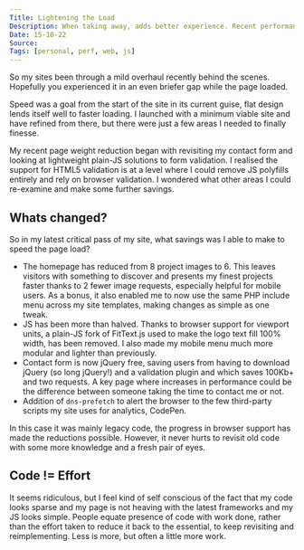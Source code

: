 ```yaml
---
Title: Lightening the Load
Description: When taking away, adds better experience. Recent performance tweaks to lighten page weight and increase speed of paulfosterdesign.co.uk
Date: 15-10-22
Source: 
Tags: [personal, perf, web, js]
---
```

So my sites been through a mild overhaul recently behind the scenes. Hopefully you experienced it in an even briefer gap while the page loaded.

Speed was a goal from the start of the site in its current guise, flat design lends itself well to faster loading. I launched with a minimum viable site and have refined from there, but there were just a few  areas I needed to finally finesse. 

My recent page weight reduction began with revisiting my contact form and looking at lightweight plain-JS solutions to form validation. I realised the support for HTML5 validation is at a level where I could remove JS polyfills entirely and rely on browser validation. I wondered what other areas I could re-examine and make some further savings.

## Whats changed?

So in my latest critical pass of my site, what savings was I able to make to speed the page load? 

*	The homepage has reduced from 8 project images to 6. This leaves visitors with something to discover and presents my finest projects faster thanks to 2 fewer image requests, especially helpful for mobile users. As a bonus, it also enabled me to now use the same PHP include menu across my site templates, making changes as simple as one tweak. 
*	JS has been more than halved. Thanks to browser support for viewport units, a plain-JS fork of FitText.js used to make the logo text fill 100% width, has been removed. I also made my mobile menu much more modular and lighter than previously.
*	Contact form is now jQuery free, saving users from having to download jQuery (so long jQuery!) and a validation plugin and which saves 100Kb+ and two requests. A key page where increases in performance could be the difference between someone taking the time to contact me or not.
*	Addition of `dns-prefetch` to alert the browser to the few third-party scripts my site uses for analytics, CodePen.

In this case it was mainly legacy code, the progress in browser support has made the reductions possible. However, it never hurts to revisit old code with some more knowledge and a fresh pair of eyes.

## Code != Effort

It seems ridiculous, but I feel kind of self conscious of the fact that my code looks sparse and my page is not heaving with the latest frameworks and my JS looks simple. People equate presence of code with work done, rather than the effort taken to reduce it back to the essential, to keep revisiting and reimplementing. Less is more, but often a little more work.